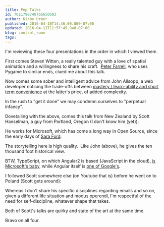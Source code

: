 ```yaml
---
title: Pep Talks
id: 7611790749765650503
author: Kirby Urner
published: 2016-04-10T14:36:00.000-07:00
updated: 2016-04-11T11:57:45.940-07:00
blog: control_room
tags: 
---
```


I'm reviewing these four presentations in the order in which I viewed them.

First comes Steven Witten, a really talented guy with a love of spatial animation and a willingness to share his craft.  [Peter Farrell](http://mybizmo.blogspot.com/2016/04/back-to-work.html), who uses Pygame to similar ends, clued me about this talk.

Now comes some sober and intelligent advice from John Allsopp, a web developer noticing the trade-offs between [mastery / learn-ability and short term convenience](http://worldgame.blogspot.com/2016/04/learnability-versus-complexity.html) at the latter's price, of added complexity.

In the rush to "get it done" we may condemn ourselves to "perpetual infancy".

Dovetailing with the above, comes this talk from New Zealand by Scott Hanselman, a guy from Portland, Oregon (I don't know him (yet)).

He works for Microsoft, which has come a long way in Open Source, since the early days of [Sara Ford](http://controlroom.blogspot.com/2009/06/welcome-to-codeplex.html).

The storytelling here is high quality.  Like John (above), he gives the ten thousand foot historical view.

BTW, TypeScript, on which Angular2 is based (JavaScript in the cloud), [is Microsoft's baby](https://www.typescriptlang.org/), while Angular itself is [one of Google's](https://angular.io/).

I followed Scott somewhere else (on Youtube that is) before he went on to Poland (Scott gets around):

Whereas I don't share his specific disciplines regarding emails and so on, given a different life situation and modus operendi, I'm respectful of the need for self-discipline, whatever shape that takes.

Both of Scott's talks are quirky and state of the art at the same time.

Bravo on all four.